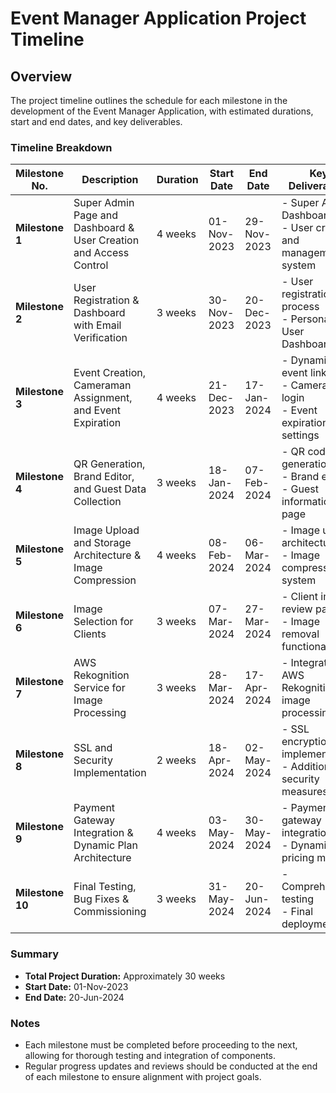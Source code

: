# Event Manager Application Project Timeline

## Overview
The project timeline outlines the schedule for each milestone in the development of the Event Manager Application, with estimated durations, start and end dates, and key deliverables.

### Timeline Breakdown

| Milestone No. | Description                                                            | Duration  | Start Date  | End Date    | Key Deliverables                                                |
|----------------|------------------------------------------------------------------------|-----------|-------------|-------------|---------------------------------------------------------------|
| **Milestone 1**| Super Admin Page and Dashboard & User Creation and Access Control      | 4 weeks   | 01-Nov-2023 | 29-Nov-2023 | - Super Admin Dashboard<br>- User creation and management system |
| **Milestone 2**| User Registration & Dashboard with Email Verification                   | 3 weeks   | 30-Nov-2023 | 20-Dec-2023 | - User registration process<br>- Personalized User Dashboard     |
| **Milestone 3**| Event Creation, Cameraman Assignment, and Event Expiration              | 4 weeks   | 21-Dec-2023 | 17-Jan-2024 | - Dynamic event links<br>- Cameramen login<br>- Event expiration settings |
| **Milestone 4**| QR Generation, Brand Editor, and Guest Data Collection                  | 3 weeks   | 18-Jan-2024 | 07-Feb-2024 | - QR code generation<br>- Brand editor<br>- Guest information page |
| **Milestone 5**| Image Upload and Storage Architecture & Image Compression                | 4 weeks   | 08-Feb-2024 | 06-Mar-2024 | - Image upload architecture<br>- Image compression system       |
| **Milestone 6**| Image Selection for Clients                                             | 3 weeks   | 07-Mar-2024 | 27-Mar-2024 | - Client image review page<br>- Image removal functionality     |
| **Milestone 7**| AWS Rekognition Service for Image Processing                             | 3 weeks   | 28-Mar-2024 | 17-Apr-2024 | - Integration of AWS Rekognition for image processing           |
| **Milestone 8**| SSL and Security Implementation                                          | 2 weeks   | 18-Apr-2024 | 02-May-2024 | - SSL encryption implementation<br>- Additional security measures |
| **Milestone 9**| Payment Gateway Integration & Dynamic Plan Architecture                  | 4 weeks   | 03-May-2024 | 30-May-2024 | - Payment gateway integration<br>- Dynamic pricing model        |
| **Milestone 10**| Final Testing, Bug Fixes & Commissioning                               | 3 weeks   | 31-May-2024 | 20-Jun-2024 | - Comprehensive testing<br>- Final deployment                   |

### Summary
- **Total Project Duration:** Approximately 30 weeks
- **Start Date:** 01-Nov-2023
- **End Date:** 20-Jun-2024

### Notes
- Each milestone must be completed before proceeding to the next, allowing for thorough testing and integration of components.
- Regular progress updates and reviews should be conducted at the end of each milestone to ensure alignment with project goals.
